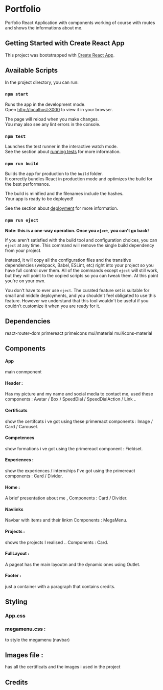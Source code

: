 # Portfolio

Porfolio React Application with components working of course with routes and shows the informations about me.

## Getting Started with Create React App

This project was bootstrapped with [Create React App](https://github.com/facebook/create-react-app).

## Available Scripts

In the project directory, you can run:

### `npm start`

Runs the app in the development mode.\
Open [http://localhost:3000](http://localhost:3000) to view it in your browser.

The page will reload when you make changes.\
You may also see any lint errors in the console.

### `npm test`

Launches the test runner in the interactive watch mode.\
See the section about [running tests](https://facebook.github.io/create-react-app/docs/running-tests) for more information.

### `npm run build`

Builds the app for production to the `build` folder.\
It correctly bundles React in production mode and optimizes the build for the best performance.

The build is minified and the filenames include the hashes.\
Your app is ready to be deployed!

See the section about [deployment](https://facebook.github.io/create-react-app/docs/deployment) for more information.

### `npm run eject`

**Note: this is a one-way operation. Once you `eject`, you can't go back!**

If you aren't satisfied with the build tool and configuration choices, you can `eject` at any time. This command will remove the single build dependency from your project.

Instead, it will copy all the configuration files and the transitive dependencies (webpack, Babel, ESLint, etc) right into your project so you have full control over them. All of the commands except `eject` will still work, but they will point to the copied scripts so you can tweak them. At this point you're on your own.

You don't have to ever use `eject`. The curated feature set is suitable for small and middle deployments, and you shouldn't feel obligated to use this feature. However we understand that this tool wouldn't be useful if you couldn't customize it when you are ready for it.

## Dependencies

react-router-dom
primereact
primeicons
mui/material
mui/icons-material

## Components

#### App 
main conmponent 
#### Header : 
Has my picture and my name and social media to contact me, used these components : Avatar / Box / SpeedDial / SpeedDialAction / Link .. 
#### Certificats
show the certifcats i ve got using these primereact components : Image / Card / Carousel.
#### Competences 
show formations i ve got using the primereact component : Fieldset.
#### Experiences : 
show the experiences / internships I've got using the primereact components : Card / Divider.
#### Home : 
A brief presentation about me , Components : Card / Divider.
#### Navlinks 
Navbar with items and their linkm Components : MegaMenu.
#### Projects :
shows the projects I realised .. Components : Card.
#### FullLayout :
A pageat has the main layoutm and the dynamic ones using Outlet.
#### Footer : 
just a container with a paragraph that contains credits.

## Styling
### App.css
### megamenu.css : 
to style the megamenu (navbar)

## Images file : 
has all the certificats and the images i used in the project

## Credits

